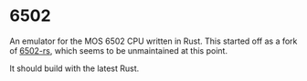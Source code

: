 6502
====

An emulator for the MOS 6502 CPU written in Rust.
This started off as a fork of [6502-rs](https://github.com/amw-zero/6502-rs),
which seems to be unmaintained at this point.

It should build with the latest Rust.

